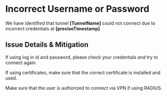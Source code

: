 <properties
pageTitle="My Virtual Network Gateway VPN Tunnel Changed to Disconnected"
description="My Virtual Network Gateway VPN Tunnel Changed to Disconnected"
infoBubbleText="Issues with your VPN Tunnel were detected. See details on the right."
service="microsoft.network"
resource="VirtualNetworkGateway"
authors="chadmath"
displayOrder="10"
articleId="IkeTunnelClosedWithStatusIkeAuthenticationCredentialsAreUnacceptable"
diagnosticScenario="IkeTunnelClosedWithStatusIkeAuthenticationCredentialsAreUnacceptable"
selfHelpType="Diagnostics"
supportTopicIds=""
resourceTags="windows"
productPesIds=""
cloudEnvironments="Public"
/>
# Incorrect Username or Password
<!--issueDescription-->
We have identified that tunnel **<!--$TunnelName-->[TunnelName]<!--/$TunnelName-->** could not connect due to incorrect credentials at **<!--$preciseTimestamp-->[preciseTimestamp]<!--/$preciseTimestamp-->**.
## **Issue Details & Mitigation**
If using log in id and password, please check your credentials and try to connect again. 

If using certificates, make sure that the correct certificate is installed and used.

Make sure that the user is authorized to connect via VPN if using RADIUS.

